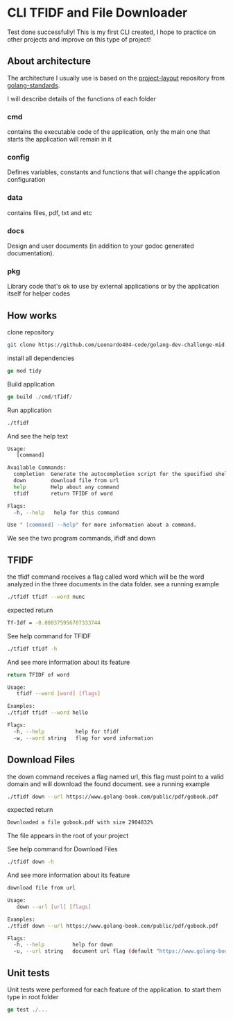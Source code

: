 # CLI TFIDF and File Downloader

Test done successfully!
This is my first CLI created, I hope to practice on other projects and improve on this type of project!

## About architecture

The architecture I usually use is based on the [project-layout](https://github.com/golang-standards/project-layout) repository from [golang-standards](https://github.com/golang-standards).

I will describe details of the functions of each folder

### cmd

contains the executable code of the application, only the main one that starts the application will remain in it

### config

Defines variables, constants and functions that will change the application configuration

### data

contains files, pdf, txt and etc

### docs

Design and user documents (in addition to your godoc generated documentation).

### pkg

Library code that's ok to use by external applications or by the application itself for helper codes

## How works

clone repository

```bash
git clone https://github.com/Leonardo404-code/golang-dev-challenge-mid.git
```

install all dependencies

```go
go mod tidy
```

Build application

```go
go build ./cmd/tfidf/
```

Run application

```bash
./tfidf
```

And see the help text

```bash
Usage:
   [command]

Available Commands:
  completion  Generate the autocompletion script for the specified shell
  down        download file from url
  help        Help about any command
  tfidf       return TFIDF of word

Flags:
  -h, --help   help for this command

Use " [command] --help" for more information about a command.
```

We see the two program commands, ifidf and down

## TFIDF

the tfidf command receives a flag called word which will be the word analyzed in the three documents in the data folder. see a running example

```bash
./tfidf tfidf --word nunc
```

expected return

```bash
Tf-Idf = -0.000375956707333744
```

See help command for TFIDF

```bash
./tfidf tfidf -h
```

And see more information about its feature

```bash
return TFIDF of word

Usage:
   tfidf --word [word] [flags]

Examples:
./tfidf tfidf --word hello

Flags:
  -h, --help          help for tfidf
  -w, --word string   flag for word information
```

## Download Files

the down command receives a flag named url, this flag must point to a valid domain and will download the found document. see a running example

```bash
./tfidf down --url https://www.golang-book.com/public/pdf/gobook.pdf
```

expected return

```bash
Downloaded a file gobook.pdf with size 2904832%
```

The file appears in the root of your project

See help command for Download Files

```bash
./tfidf down -h
```

And see more information about its feature

```bash
download file from url

Usage:
   down --url [url] [flags]

Examples:
./tfidf down --url https://www.golang-book.com/public/pdf/gobook.pdf

Flags:
  -h, --help         help for down
  -u, --url string   document url flag (default "https://www.golang-book.com/public/pdf/gobook.pdf")
```

## Unit tests

Unit tests were performed for each feature of the application. to start them type in root folder

```go
go test ./...
```
